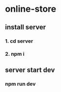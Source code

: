 # online-store

## install server

### 1. cd server

### 2. npm i

## server start dev

### npm run dev
